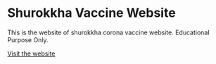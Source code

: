 # Shurokkha Vaccine Website
This is the website of shurokkha corona vaccine website. Educational Purpose Only.

[Visit the website](https://shurokkha-website.vercel.app/)